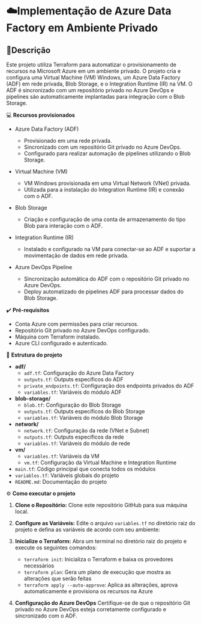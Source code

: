 # ☁️Implementação de Azure Data Factory em Ambiente Privado

## 📄Descrição

Este projeto utiliza Terraform para automatizar o provisionamento de recursos na Microsoft Azure em um ambiente privado. O projeto cria e configura uma Virtual Machine (VM) Windows, um Azure Data Factory (ADF) em rede privada, Blob Storage, e o Integration Runtime (IR) na VM. O ADF é sincronizado com um repositório privado no Azure DevOps e pipelines são automaticamente implantadas para integração com o Blob Storage.

💻 **Recursos provisionados**

* Azure Data Factory (ADF)
  * Provisionado em uma rede privada.
  * Sincronizado com um repositório Git privado no Azure DevOps.
  * Configurado para realizar automação de pipelines utilizando o Blob Storage.
  
* Virtual Machine (VM)
  * VM Windows provisionada em uma Virtual Network (VNet) privada.
  * Utilizada para a instalação do Integration Runtime (IR) e conexão com o ADF.
  
* Blob Storage
  * Criação e configuração de uma conta de armazenamento do tipo Blob para interação com o ADF.
  
* Integration Runtime (IR)
  * Instalado e configurado na VM para conectar-se ao ADF e suportar a movimentação de dados em rede privada.
  
* Azure DevOps Pipeline
  * Sincronização automática do ADF com o repositório Git privado no Azure DevOps.
  * Deploy automatizado de pipelines ADF para processar dados do Blob Storage.

✔️ **Pré-requisitos**
 * Conta Azure com permissões para criar recursos.
 * Repositório Git privado no Azure DevOps configurado.
 * Máquina com Terraform instalado.
 * Azure CLI configurado e autenticado.

📂 **Estrutura do projeto**
- **adf/**
  - `adf.tf`: Configuração do Azure Data Factory
  - `outputs.tf`: Outputs específicos do ADF
  - `private_endpoints.tf`: Configuração dos endpoints privados do ADF
  - `variables.tf`: Variáveis do módulo ADF
- **blob-storage/**
  - `blob.tf`: Configuração do Blob Storage
  - `outputs.tf`: Outputs específicos do Blob Storage
  - `variables.tf`: Variáveis do módulo Blob Storage
- **network/**
  - `network.tf`: Configuração da rede (VNet e Subnet)
  - `outputs.tf`: Outputs específicos da rede
  - `variables.tf`: Variáveis do módulo de rede
- **vm/**
  - `variables.tf`: Variáveis da VM
  - `vm.tf`: Configuração da Virtual Machine e Integration Runtime
- `main.tf`: Código principal que conecta todos os módulos
- `variables.tf`: Variáveis globais do projeto
- `README.md`: Documentação do projeto



<span>&#9881;</span> **Como executar o projeto**
1. **Clone o Repositório:** Clone este repositório GitHub para sua máquina local.
2. **Configure as Variáveis:** Edite o arquivo `variables.tf` no diretório raiz do projeto e defina as variáveis de acordo com seu ambiente:

3. **Inicialize o Terraform:** Abra um terminal no diretório raiz do projeto e execute os seguintes comandos:
    * `terraform init`: Inicializa o Terraform e baixa os provedores necessários
    * `terraform plan`: Gera um plano de execução que mostra as alterações que serão feitas
    * `terraform apply --auto-approve`: Aplica as alterações, aprova automaticamente e provisiona os recursos na Azure
4. **Configuração do Azure DevOps**
   Certifique-se de que o repositório Git privado no Azure DevOps esteja corretamente configurado e sincronizado com o ADF.


